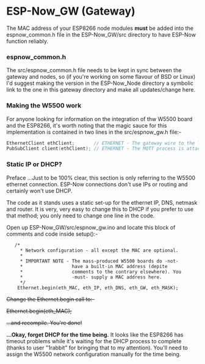 
# ESP-Now_GW (Gateway)

The MAC address of your ESP8266 node modules **must** be added into the espnow_common.h file in the ESP-Now_GW/src directory to have ESP-Now function reliably.

### espnow_common.h
The src/espnow_common.h file needs to be kept in sync between the gateway and nodes, so (if you're working on some flavour of BSD or Linux) I'd suggest making the version in the ESP-Now_Node directory a symbolic link to the one in this gateway directory and make all updates/change here.

### Making the W5500 work
For anyone looking for information on the integration of thw W5500 board and the ESP8266, it's worth noting that the magic sauce for this implementation is contained in two lines in the src/espnow_gw.h file:-

```C++
EthernetClient ethClient;       // ETHERNET - The gateway wire to the local network.
PubSubClient client(ethClient); // ETHERNET - The MQTT process is attached to the wire, -not- WiFi.
```

### Static IP or DHCP?
Preface ...Just to be 100% clear, this section is only referring to the W5500 ethernet connection.  ESP-Now connections don't use IPs or routing and certainly won't use DHCP.

The code as it stands uses a static set-up for the ethernet IP, DNS, netmask and router.  It is very, very easy to change this to DHCP if you prefer to use that method; you only need to change one line in the code.

Open up ESP-Now_GW/src/espnow_gw.ino and locate this block of comments and code inside setup():-

```
   /* 
     * Network configuration - all except the MAC are optional.
     *
     * IMPORTANT NOTE - The mass-produced W5500 boards do -not-
     *                  have a built-in MAC address (depite 
     *                  comments to the contrary elsewhere). You
     *                  -must- supply a MAC address here.
     */
    Ethernet.begin(eth_MAC, eth_IP, eth_DNS, eth_GW, eth_MASK);
```
~~Change the Ethernet.begin call to:-~~

~~Ethernet.begin(eth_MAC);~~

~~...and recompile.  You're done!~~

   **...Okay, forget DHCP for the time being.**  It looks like the ESP8266 has timeout problems while it's waiting for the DHCP process to complete (thanks to user "1rabbit" for bringing that to my attention).  You'll need to assign the W5500 network configuration manually for the time being.
   
